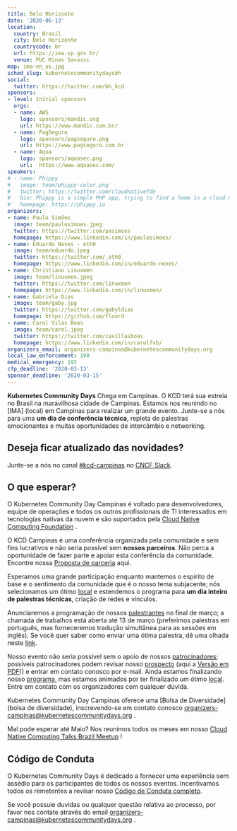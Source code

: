 ```yaml
---
title: Belo Horizonte
date: '2020-06-13'
location:
  country: Brasil
  city: Belo Horizonte
  countrycode: br
  url: https://ima.sp.gov.br/
  venue: PUC Minas Savassi
map: ima-en_us.jpg
sched_slug: kubernetecommunitydaysbh
social:
  twitter: https://twitter.com/bh_kcd
sponsors:
- level: Initial sponsors
  orgs:
  - name: AWS
    logo: sponsors/mandic.svg
    url: https://www.mandic.com.br/
  - name: PagSeguro
    logo: sponsors/pagseguro.png
    url: https://www.pagseguro.com.br
  - name: Aqua
    logo: sponsors/aquasec.png
    url:  https://www.aquasec.com/
speakers:
# - name: Phippy
#   image: team/phippy-color.png
#   twitter: https://twitter.com/cloudnativefdn
#   bio: Phippy is a simple PHP app, trying to find a home in a cloud native world.
#   homepage: https://phippy.io
organizers:
- name: Paulo Simões
  image: team/paulosimoes.jpeg
  twitter: https://twitter.com/pasimoes
  homepage: https://www.linkedin.com/in/paulosimoes/
- name: Eduardo Neves - eth0
  image: team/eduardo.jpeg
  twitter: https://twitter.com/_eth0_
  homepage: https://www.linkedin.com/in/eduardo-neves/
- name: Christiano Linuxmen
  image: team/linuxmen.jpeg
  twitter: https://twitter.com/linuxmen
  homepage: https://www.linkedin.com/in/linuxmen/
- name: Gabriela Dias
  image: team/gaby.jpg
  twitter: https://twitter.com/gabyldias
  homepage: https://github.com/floord
- name: Carol Vilas Boas
  image: team/carol.jpeg
  twitter: https://twitter.com/cavillasboas
  homepage: https://www.linkedin.com/in/carolfvb/
organizers_email: organizers-campinas@kubernetescommunitydays.org
local_law_enforcement: 190
medical_emergency: 193
cfp_deadline: '2020-03-13'
sponsor_deadline: '2020-03-15'
---
```


**Kubernetes Community Days** Chega em Campinas. O KCD terá sua estreia no Brasil na maravilhosa cidade de Campinas. Estamos nos reunindo no [IMA] (local) em Campinas para realizar um grande evento. Junte-se a nós para uma **um dia de conferência técnica**, repleta de palestras emocionantes e muitas oportunidades de intercâmbio e networking.

## Deseja ficar atualizado das novidades?

Junte-se a nós no canal [#kcd-campinas](https://slack.com/share/IUT46ARPH/BaCwIzIjbmm36WCoL5LNxJE1/enQtOTc5MTQyMzY1Nzk5LWI3NTI4NjU1YzZiODA1MTIyZWU4NmE1ZDIyMWNmM2FjYmM4NDMyMmExNGFkODA0MDJlNDVmYTkxNmRlOTUzMDk) no [CNCF Slack](https://slack.cncf.io).

<!--
Se você deseja ser notificado sobre novidades, inscreva-se em nosso [mailing list](https://mailchi.mp/f686e201c599/kcdams2020) ou no canal #kcd-campinas no [CNCF Slack](https://slack.cncf.io).
-->


## O que esperar?

O Kubernetes Community Day Campinas é voltado para desenvolvedores, equipe de operações e todos os outros profissionais de TI interessados em tecnologias nativas da nuvem e são suportados pela [Cloud Native Computing Foundation](https://cncf.io) .

O KCD Campinas é uma conferência organizada pela comunidade e sem fins lucrativos e não seria possível sem **nossos parceiros**. Não perca a oportunidade de fazer parte e apoiar esta conferência da comunidade. Encontre nossa [Proposta de parceria](sponsor) aqui.

Esperamos uma grande participação enquanto mantemos o espírito de base e o sentimento da comunidade que é o nosso tema subjacente; nós selecionamos um ótimo [local](venue) e estendemos o programa para **um dia inteiro de palestras técnicas**, criação de redes e vínculos.

Anunciaremos a programação de nossos [palestrantes](speakers) no final de março; a chamada de trabalhos está aberta até 13 de março (preferimos palestras em português, mas forneceremos tradução simultânea para as sessões em inglês). Se você quer saber como enviar uma ótima palestra, dê uma olhada neste [link](cfp).

Nosso evento não seria possível sem o apoio de nossos [patrocinadores](sponsor); possíveis patrocinadores podem revisar nosso [prospecto](sponsor) (aqui a [Versão em PDF](/img/2020-campinas/kcd_campinas_midia_kit.pdf))) e entrar em contato conosco por e-mail. Ainda estamos finalizando nosso [programa](program), mas estamos animados por ter finalizado um ótimo [local](venue). Entre em contato com os organizadores com qualquer dúvida.

Kubernetes Community Day Campinas oferece uma [Bolsa de Diversidade] (bolsa de diversidade), inscrevendo-se em contato conosco [organizers-campinas@kubernetescommunitydays.org](mailto:organizers-campinas@kubernetescommunitydays.org) .

Mal pode esperar até Maio? Nos reunimos todos os meses em nosso [Cloud Native Computing Talks Brazil Meetup](https://www.meetup.com/Cloud-Native-Computing-Talks-Brazil/) !

## Código de Conduta

O Kubernetes Community Days é dedicado a fornecer uma experiência sem assédio para os participantes de todos os nossos eventos. Incentivamos todos os remetentes a revisar nosso [Código de Conduta completo](/code-of-conduct/).

Se você possuie duvidas ou qualquer questão relativa ao processo, por favor nos contate através do email [organizers-campinas@kubernetescommunitydays.org](mailto:organizers-campinas@kubernetescommunitydays.org) .
